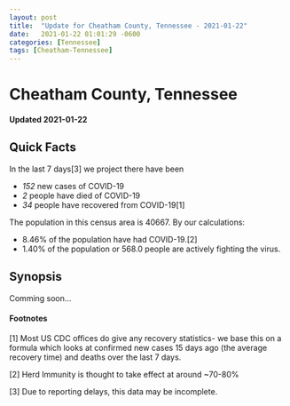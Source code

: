 ```yaml
---
layout: post
title:  "Update for Cheatham County, Tennessee - 2021-01-22"
date:   2021-01-22 01:01:29 -0600
categories: [Tennessee]
tags: [Cheatham-Tennessee]
---
```


# Cheatham County, Tennessee
#### Updated 2021-01-22

## Quick Facts

In the last 7 days[3] we project there have been
- *152* new cases of COVID-19
- *2* people have died of COVID-19
- *34* people have recovered from COVID-19[1]

The population in this census area is 40667. By our calculations:
- 8.46% of the population have had COVID-19.[2]
- 1.40% of the population or 568.0 people are actively fighting the virus.

## Synopsis

Comming soon...


#### Footnotes

[1] Most US CDC offices do give any recovery statistics- we base this on a formula which looks at confirmed new cases
15 days ago (the average recovery time) and deaths over the last 7 days.

[2] Herd Immunity is thought to take effect at around ~70-80%

[3] Due to reporting delays, this data may be incomplete.
 
    